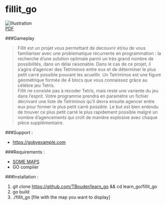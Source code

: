 # fillit_go

![Illustration](http://img15.hostingpics.net/pics/517941Capturedecran20170119a235128.png)  
[PDF](https://mega.nz/#!FlBDHBCS!UrEncALnMHdlx6c750PNp6NYbS8TcMUcVpWkhrKS5Tc)

###Gameplay  
>Fillit est un projet vous permettant de decouvrir et/ou de vous familiariser avec une problematique récurrente en programmation : la recherche d’une solution optimale parmi un très grand nombre de possibilités, dans un délai raisonable. Dans le cas de ce projet, il s’agira d’agencer des Tetriminos entre eux et de déterminer le plus petit carré possible pouvant les acueillir. Un Tetriminos est une figure géométrique formée de 4 blocs que vous connaissez grâce au célèbre jeu Tetris.  
> Fillit ne consiste pas à recoder Tetris, mais reste une variante du jeu dans l’esprit. Votre programme prendra en paramètre un fichier décrivant une liste de Tetriminos qu’il devra ensuite agencer entre eux pour former le plus petit carré possible. Le but est bien entendu de trouver ce plus petit carré le plus rapidement possible malgré un nombre d’agencements qui croît de manière explosive avec chaque pièce supplémentaire.

###Support :  
- https://gobyexample.com  

###Requirements :  
- [SOME MAPS](https://bitbucket.org/workat42/maps_fillit)  
- GO compiler    

###Installation :  
1. git clone https://github.com/TBouder/learn_go && cd learn_go/fillit_go  
2. go build  
3. ./fillit_go [file with the map you want to display]
